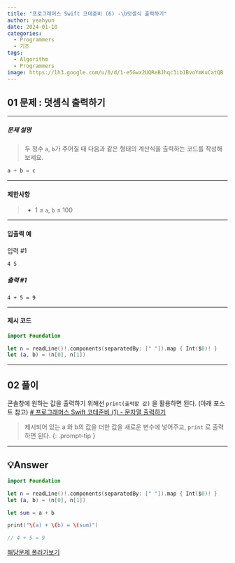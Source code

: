 ```yaml
---
title: "프로그래머스 Swift 코테준비 (6) -\b덧셈식 출력하기"
author: yeahyun
date: 2024-01-10
categories:
  - Programmers
  - 기초
tags:
  - Algorithm
  - Programmers
image: https://lh3.google.com/u/0/d/1-e5Gwx2UQReBJhqc3ib1BvoYmKuCatQB
---
```

## 01 문제 : 덧셈식 출력하기

---
##### 문제 설명

>두 정수 `a`, `b`가 주어질 때 다음과 같은 형태의 계산식을 출력하는 코드를 작성해 보세요.

```swift
a + b = c
```
- ---
#### 제한사항
>- 1 ≤ `a`, `b` ≤ 100

---

#### 입출력 예

입력 #1
```
4 5
```

##### 출력 #1
```
4 + 5 = 9
```
---

#### 제시 코드

```swift
import Foundation

let n = readLine()!.components(separatedBy: [" "]).map { Int($0)! }
let (a, b) = (n[0], n[1])

```



---

## 02 풀이

콘솔창에 원하는 값을 출력하기 위해선 `print(출력할 값)` 을 활용하면 된다.
(아래 포스트 참고)
[# 프로그래머스 Swift 코테준비 (1) - 문자열 출력하기](https://yeahyunkim.github.io/posts/%ED%94%84%EB%A1%9C%EA%B7%B8%EB%9E%98%EB%A8%B8%EC%8A%A4-Swift-%EC%BD%94%ED%85%8C%EC%A4%80%EB%B9%84-(1)/)




>제시되어 있는 a 와 b의 값을 더한 값을 새로운 변수에 넣어주고, `print` 로 출력하면 된다.
{: .prompt-tip }


---

## 💡Answer

```swift
import Foundation

let n = readLine()!.components(separatedBy: [" "]).map { Int($0)! }
let (a, b) = (n[0], n[1])

let sum = a + b

print("\(a) + \(b) = \(sum)")

// 4 + 5 = 9
```


[해당문제 풀러가보기](https://school.programmers.co.kr/learn/courses/30/lessons/181947)


